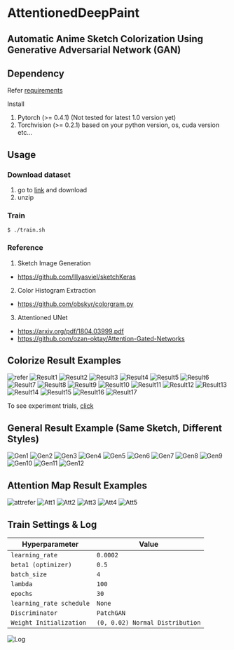 # AttentionedDeepPaint

## Automatic Anime Sketch Colorization Using Generative Adversarial Network (GAN)

## Dependency

Refer [requirements](https://github.com/ktaebum/AttentionedDeepPaint/tree/master/requirements.txt)

Install 
1. Pytorch (>= 0.4.1) (Not tested for latest 1.0 version yet)
2. Torchvision (>= 0.2.1)
based on your python version, os, cuda version etc...

## Usage

### Download dataset

1. go to [link](https://www.kaggle.com/ktaebum/anime-sketch-colorization-pair) and download
2. unzip 

### Train

`
$ ./train.sh
`

### Reference

1. Sketch Image Generation
  - https://github.com/lllyasviel/sketchKeras
2. Color Histogram Extraction
  - https://github.com/obskyr/colorgram.py
3. Attentioned UNet
  - https://arxiv.org/pdf/1804.03999.pdf
  - https://github.com/ozan-oktay/Attention-Gated-Networks

## Colorize Result Examples

![refer](https://i.imgur.com/lDzhfjK.png)
![Result1](https://i.imgur.com/F0zuDnY.png)
![Result2](https://i.imgur.com/QiX6GGU.png)
![Result3](https://i.imgur.com/Pi6gFGl.png)
![Result4](https://i.imgur.com/Nm0Tumx.png)
![Result5](https://i.imgur.com/wBoutWk.png)
![Result6](https://i.imgur.com/pBnzZ5x.png)
![Result7](https://i.imgur.com/ZFAv9lr.png)
![Result8](https://i.imgur.com/bItmass.png)
![Result9](https://i.imgur.com/kfNPGdl.png)
![Result10](https://i.imgur.com/QXwZruo.png)
![Result11](https://i.imgur.com/wPyMv5M.png)
![Result12](https://i.imgur.com/7MhZkOl.png)
![Result13](https://i.imgur.com/mCYlIPU.png)
![Result14](https://i.imgur.com/cTatYf5.png)
![Result15](https://i.imgur.com/ibSFmpb.png)
![Result16](https://i.imgur.com/Au3VWJU.png)
![Result17](https://i.imgur.com/kiwREx9.png)

To see experiment trials, [click](https://github.com/ktaebum/AttentionedDeepPaint/tree/master/results)

## General Result Example (Same Sketch, Different Styles)

![Gen1](https://i.imgur.com/Ow8iNAp.png)
![Gen2](https://i.imgur.com/6efKure.png)
![Gen3](https://i.imgur.com/7liDJ0V.png)
![Gen4](https://i.imgur.com/TCwEyfy.png)
![Gen5](https://i.imgur.com/Tj4NEed.png)
![Gen6](https://i.imgur.com/gYz5iPS.png)
![Gen7](https://i.imgur.com/eHlqFuu.png)
![Gen8](https://i.imgur.com/yUWwZw8.png)
![Gen9](https://i.imgur.com/RkRRqDn.png)
![Gen10](https://i.imgur.com/CnLnCfK.png)
![Gen11](https://i.imgur.com/Nq8Yo4i.png)
![Gen12](https://i.imgur.com/4Pjv9zl.png)

## Attention Map Result Examples
![attrefer](https://i.imgur.com/Y1SPOFy.png)
![Att1](https://i.imgur.com/Unu0BBm.png)
![Att2](https://i.imgur.com/D339Ren.png)
![Att3](https://i.imgur.com/n2ZX839.png)
![Att4](https://i.imgur.com/nC9qA2m.png)
![Att5](https://i.imgur.com/MCTYXyf.png)

## Train Settings & Log

Hyperparameter   | Value
--------------   | ---------
`learning_rate`  | `0.0002`
`beta1 (optimizer)`  | `0.5`
`batch_size`  | `4`
`lambda`  | `100`
`epochs`  | `30`
`learning_rate schedule`  | `None`
`Discriminator` | `PatchGAN`
`Weight Initialization` | `(0, 0.02) Normal Distribution`

![Log](https://i.imgur.com/nM60lAM.png)